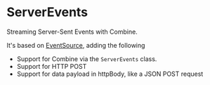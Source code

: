 # ServerEvents

Streaming Server-Sent Events with Combine. 

It's based on [EventSource](https://github.com/inaka/EventSource), adding the following

* Support for Combine via the `ServerEvents` class.
* Support for HTTP POST
* Support for data payload in httpBody, like a JSON POST request
